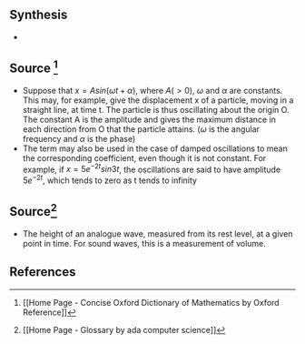 ## Synthesis
- 
## Source [^1]
- Suppose that $x = A sin(\omega t + \alpha)$, where $A (> 0)$, $\omega$ and $\alpha$ are constants. This may, for example, give the displacement x of a particle, moving in a straight line, at time t. The particle is thus oscillating about the origin O. The constant A is the amplitude and gives the maximum distance in each direction from O that the particle attains. ($\omega$ is the angular frequency and $\alpha$ is the phase)
- The term may also be used in the case of damped oscillations to mean the corresponding coefficient, even though it is not constant. For example, if $x = 5e^{-2t} sin3t$, the oscillations are said to have amplitude $5e^{-2t}$, which tends to zero as t tends to infinity
## Source[^2]
- The height of an analogue wave, measured from its rest level, at a given point in time. For sound waves, this is a measurement of volume.
## References

[^1]: [[Home Page - Concise Oxford Dictionary of Mathematics by Oxford Reference]]
[^2]: [[Home Page - Glossary by ada computer science]]
